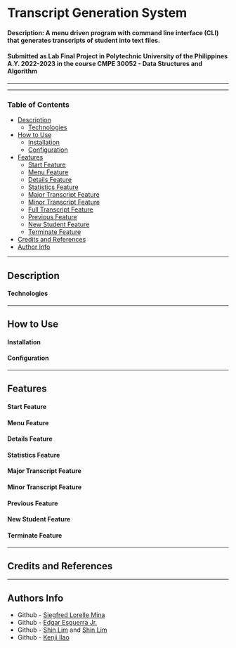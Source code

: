 # Transcript Generation System

#### Description: A menu driven program with command line interface (CLI) that generates transcripts of student into text files.

#### Submitted as Lab Final Project in Polytechnic University of the Philippines A.Y. 2022-2023 in the course CMPE 30052 - Data Structures and Algorithm

---

<!-- PICTURE HERE -->

---

### Table of Contents
- [Description]()
    - [Technologies]()
- [How to Use]()
    - [Installation]()
    - [Configuration]()
- [Features]()
    - [Start Feature]()
    - [Menu Feature]()
    - [Details Feature]()
    - [Statistics Feature]()
    - [Major Transcript Feature]()
    - [Minor Transcript Feature]()
    - [Full Transcript Feature]()
    - [Previous Feature]()
    - [New Student Feature]()
    - [Terminate Feature]()
- [Credits and References]()
- [Author Info]()

--- 

## Description

#### Technologies

---

## How to Use

#### Installation

#### Configuration

---

## Features

#### Start Feature

#### Menu Feature

#### Details Feature

#### Statistics Feature

#### Major Transcript Feature

#### Minor Transcript Feature

#### Previous Feature

#### New Student Feature

#### Terminate Feature

---

## Credits and References

---

## Authors Info
- Github - [Siegfred Lorelle Mina](https://github.com/SiegfredLorelle)
- Github - [Edgar Esguerra Jr.](https://github.com/edgarpesguerrajr)
- Github - [Shin Lim](https://github.com/ShinayLim) and [Shin Lim](https://github.com/shinlim12)
- Github - [Kenji Ilao](https://github.com/KenjiIlao)




